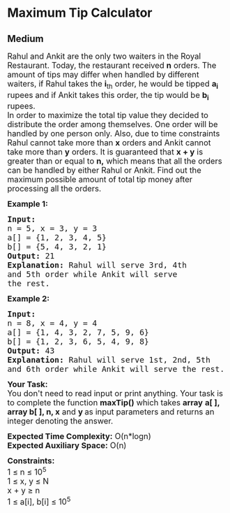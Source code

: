 # Maximum Tip Calculator
## Medium
<div class="problems_problem_content__Xm_eO"><p><span style="font-size:18px">Rahul and Ankit are the only two waiters in the Royal Restaurant. Today, the restaurant received <strong>n</strong> orders. The amount of tips may differ when handled by different waiters, if Rahul takes the <strong>i</strong><sub>th</sub> order, he would be tipped <strong>a<sub>i</sub></strong> rupees and if Ankit takes this order, the tip would be <strong>b<sub>i</sub></strong> rupees.<br>
In order to maximize the total tip value they decided to distribute the order among themselves. One order will be handled by one person only. Also, due to time constraints Rahul cannot take more than <strong>x</strong> orders and Ankit cannot take more than <strong>y</strong> orders. It is guaranteed that <strong>x + y</strong> is greater than or equal to <strong>n,</strong>&nbsp;which means that all the orders can be handled by either Rahul or Ankit. Find out the maximum possible amount of total tip money after processing all the orders.</span></p>

<p><span style="font-size:18px"><strong>Example 1:</strong></span></p>

<pre><span style="font-size:18px"><strong>Input:
</strong>n = 5, x = 3, y = 3
a[] = {1, 2, 3, 4, 5}
b[] = {5, 4, 3, 2, 1}
<strong>Output:</strong> 21
<strong>Explanation:</strong> Rahul will serve 3rd, 4th 
and 5th order while Ankit will serve 
the rest.
</span></pre>

<p><span style="font-size:18px"><strong>Example 2:</strong></span></p>

<pre><span style="font-size:18px"><strong>Input:
</strong>n = 8, x = 4, y = 4
a[] = {1, 4, 3, 2, 7, 5, 9, 6}
b[] = {1, 2, 3, 6, 5, 4, 9, 8}
<strong>Output:</strong> 43
<strong>Explanation:</strong> Rahul will serve 1st, 2nd, 5th 
and 6th order while Ankit will serve the rest.
</span></pre>

<p><span style="font-size:18px"><strong>Your Task:</strong><br>
You don't need to read input or print anything. Your task is to complete the function&nbsp;<strong>maxTip()</strong>&nbsp;which takes <strong>array</strong>&nbsp;<strong>a[ ], array b[ ], n, x</strong>&nbsp;and&nbsp;<strong>y&nbsp;</strong>as input parameters and returns an integer&nbsp;denoting the answer.</span></p>

<p><span style="font-size:18px"><strong>Expected Time Complexity:</strong>&nbsp;O(n*logn)<br>
<strong>Expected Auxiliary Space:</strong>&nbsp;O(n)</span></p>

<p><span style="font-size:18px"><strong>Constraints:</strong><br>
1 ≤ n&nbsp;≤ 10<sup>5</sup><br>
1 ≤ x, y&nbsp;≤ N<br>
x + y&nbsp;≥ n<br>
1 ≤ a[i], b[i] ≤ 10<sup>5</sup></span></p>
</div>